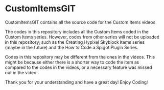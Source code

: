 # CustomItemsGIT
CustomItemsGIT contains all the source code for the Custom Items videos

The codes in this repository includes all the Custom Items coded in the Custom Items series. However, codes from other series will not be uploaded in this repository, such as the Creating Hypixel Skyblock Items series (maybe in the future) and the How to Code a Spigot Plugin Series.

Codes in this repository may be different from the ones in the videos. This might be because either there is a shorter way to code the item as compared to the codes in the videos, or a necessary feature was missed out in the video.

Thank you for your understanding and have a great day! Enjoy Coding!
